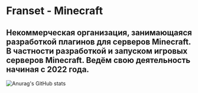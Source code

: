 # Franset - Minecraft

## Некоммерческая организация, занимающаяся разработкой плагинов для серверов Minecraft. В частности разработкой и запуском игровых серверов Minecraft. Ведём свою деятельность начиная с 2022 года.


![Anurag's GitHub stats](https://github-readme-stats.vercel.app/api?username=Franset&show_icons=true&theme=radical)
